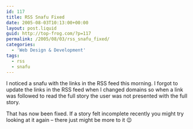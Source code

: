 ```yaml
---
id: 117
title: RSS Snafu Fixed
date: 2005-08-03T10:13:00+00:00
layout: post.liquid
guid: http://top-frog.com/?p=117
permalink: /2005/08/03/rss_snafu_fixed/
categories:
  - 'Web Design & Development'
tags:
  - rss
  - snafu
---
```

I noticed a snafu with the links in the RSS feed this morning. I forgot to update the links in the RSS feed when I changed domains so when a link was followed to read the full story the user was not presented with the full story.

That has now been fixed. If a story felt incomplete recently you might try looking at it again – there just might be more to it 😉
